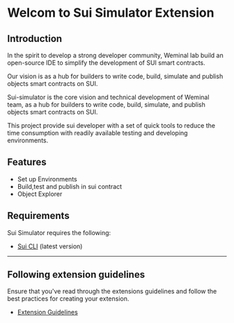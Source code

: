 
# Welcom to Sui Simulator Extension
## Introduction 
In the spirit to develop a strong developer community, Weminal lab build an open-source IDE to simplify the development of SUI smart contracts.

Our vision is as a hub for builders to write code, build, simulate and publish objects  smart contracts on SUI.

Sui-simulator is the core vision and technical development of Weminal team, as a hub for builders to write code, build, simulate, and publish objects smart contracts on SUI.

This project provide sui developer with a set of quick tools to reduce the time consumption with readily available testing and developing environments.

## Features 
* Set up Environments
* Build,test and publish in  sui contract
* Object Explorer 
## Requirements 
Sui Simulator requires the following:
- [Sui CLI](https://docs.sui.io/guides/developer/getting-started/sui-install) (latest version)

---

## Following extension guidelines

Ensure that you've read through the extensions guidelines and follow the best practices for creating your extension.

* [Extension Guidelines](https://code.visualstudio.com/api/references/extension-guidelines)